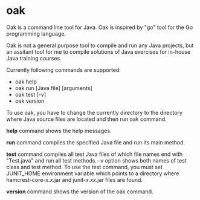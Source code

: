 # oak
Oak is a command line tool for Java. Oak is inspired by "go" tool for the Go programming language.

Oak is not a general purpose tool to compile and run any Java projects, but an assitant tool for me to compile solutions of Java exercises for in-house Java training courses.

Currently following commands are supported:

* oak help 
* oak run [Java file] [arguments]
* oak test [-v]
* oak version

To use oak, you have to change the currently directory to the directory where Java source files are located and then run oak command.

**help** command shows the help messages.

**run** command compiles the specified Java file and run its main method. 

**test** command compiles all test Java files of which file names end with "Test.java" and run all test methods.
-v option shows both names of test class and test method. To use the test command, you must set JUNIT_HOME environment variable which points to a directory where hamcrest-core-*x.x*.jar and junit-*x.xx*.jar files are found.

**version** command shows the version of the oak command.
